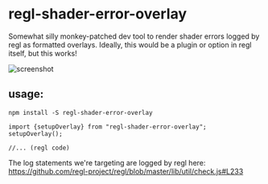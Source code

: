 # regl-shader-error-overlay

Somewhat silly monkey-patched dev tool to render shader errors logged by regl as formatted overlays.
Ideally, this would be a plugin or option in regl itself, but this works!

![screenshot](https://i.imgur.com/B8vpErz.png)

## usage:

`npm install -S regl-shader-error-overlay`

```
import {setupOverlay} from "regl-shader-error-overlay";
setupOverlay();

//... (regl code)
```

The log statements we're targeting are logged by regl here: https://github.com/regl-project/regl/blob/master/lib/util/check.js#L233
